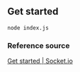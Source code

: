 ## Get started

```
node index.js
```

### Reference source

[Get started | Socket.io](https://socket.io/get-started/chat/)
